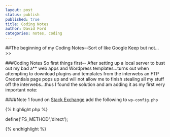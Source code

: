 ```yaml
---
layout: post
status: publish
published: true
title: Coding Notes
author: David Ford
categories: notes, coding
---
```

##The beginning of my Coding Notes--Sort of like Google Keep but not... >>

###Coding Notes
So first things first-- After setting up a local server to bust out my bad a** web apps and Wordpress templates...turns out when attempting to download plugins and templates from the interwebs an FTP Credentials page pops up and will not allow me to finish stealing all my stuff off the interwebs...thus I found the solution and am adding it as my first very important note:

####Note 1
found on  [Stack Exchange](http://wordpress.stackexchange.com/questions/57166/ftp-credentials-on-localhost)
add the following to `wp-config.php`

{% highlight php %}

define('FS_METHOD','direct');

{% endhighlight %}
